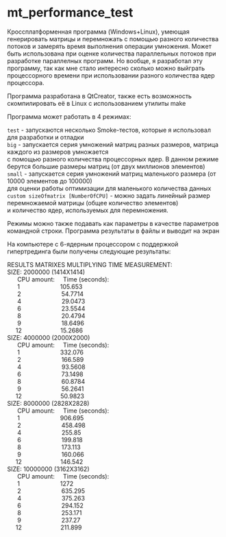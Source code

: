 # mt_performance_test
Кроссплатформенная программа (Windows+Linux), умеющая генерировать матрицы и перемножать с помощью разного количества потоков и замерять время выполнения операции умножения.
Может быть использована при оценке количества параллельных потоков при разработке параллелных программ.
Но вообще, я разработал эту программу, так как мне стало интересно сколько можно выйграть 
процессорного времени при использовании разного количества ядер процессора.

Программа разработана в QtCreator, также есть возможность скомпилировать её в Linux с использованием утилиты make

Программа может работать в 4 режимах:

`test` - запускаются несколько Smoke-тестов, которые я использовал для разработки и отладки  
`big` - запускается серия умножений матриц разных размеров, матрица каждого из размеров умножается  
с помощью разного количества процессорных ядер. В данном режиме берутся большие размеры матриц (от двух миллионов элементов)  
`small` - запускается серия умножений матриц маленького размера (от 10000 элементов до 100000)  
для оценки работы оптимизации для маленького количества данных  
`custom sizeOfmatrix [NumberOfCPU]` - можно задать линейный размер перемножаемой матрицы (общее количество элементов)  
и количество ядер, используемых для перемножения.  

Режимы можно также подавать как параметры в качестве параметров командной строки. Программа результаты в файлы и выводит на экран

На компьютере с 6-ядерным процессором с поддержкой гипертрединга были получены следующие результаты:  

RESULTS MATRIXES MULTIPLYING TIME MEASUREMENT:  
SIZE: 2000000 (1414X1414)  
&nbsp;&nbsp;&nbsp;&nbsp;&nbsp;&nbsp;CPU amount:&nbsp;&nbsp;&nbsp;&nbsp;&nbsp;Time (seconds):  
&nbsp;&nbsp;&nbsp;&nbsp;&nbsp;&nbsp;1&nbsp;&nbsp;&nbsp;&nbsp;&nbsp;&nbsp;&nbsp;&nbsp;&nbsp;&nbsp;&nbsp;&nbsp;&nbsp;&nbsp;&nbsp;&nbsp;&nbsp;&nbsp;&nbsp;&nbsp;&nbsp;&nbsp;&nbsp;&nbsp;105.653  
&nbsp;&nbsp;&nbsp;&nbsp;&nbsp;&nbsp;2&nbsp;&nbsp;&nbsp;&nbsp;&nbsp;&nbsp;&nbsp;&nbsp;&nbsp;&nbsp;&nbsp;&nbsp;&nbsp;&nbsp;&nbsp;&nbsp;&nbsp;&nbsp;&nbsp;&nbsp;&nbsp;&nbsp;&nbsp;&nbsp;54.7714  
&nbsp;&nbsp;&nbsp;&nbsp;&nbsp;&nbsp;4&nbsp;&nbsp;&nbsp;&nbsp;&nbsp;&nbsp;&nbsp;&nbsp;&nbsp;&nbsp;&nbsp;&nbsp;&nbsp;&nbsp;&nbsp;&nbsp;&nbsp;&nbsp;&nbsp;&nbsp;&nbsp;&nbsp;&nbsp;&nbsp;29.0473  
&nbsp;&nbsp;&nbsp;&nbsp;&nbsp;&nbsp;6&nbsp;&nbsp;&nbsp;&nbsp;&nbsp;&nbsp;&nbsp;&nbsp;&nbsp;&nbsp;&nbsp;&nbsp;&nbsp;&nbsp;&nbsp;&nbsp;&nbsp;&nbsp;&nbsp;&nbsp;&nbsp;&nbsp;&nbsp;&nbsp;23.5544  
&nbsp;&nbsp;&nbsp;&nbsp;&nbsp;&nbsp;8&nbsp;&nbsp;&nbsp;&nbsp;&nbsp;&nbsp;&nbsp;&nbsp;&nbsp;&nbsp;&nbsp;&nbsp;&nbsp;&nbsp;&nbsp;&nbsp;&nbsp;&nbsp;&nbsp;&nbsp;&nbsp;&nbsp;&nbsp;&nbsp;20.4794  
&nbsp;&nbsp;&nbsp;&nbsp;&nbsp;&nbsp;9&nbsp;&nbsp;&nbsp;&nbsp;&nbsp;&nbsp;&nbsp;&nbsp;&nbsp;&nbsp;&nbsp;&nbsp;&nbsp;&nbsp;&nbsp;&nbsp;&nbsp;&nbsp;&nbsp;&nbsp;&nbsp;&nbsp;&nbsp;&nbsp;18.6496  
&nbsp;&nbsp;&nbsp;&nbsp;&nbsp;12&nbsp;&nbsp;&nbsp;&nbsp;&nbsp;&nbsp;&nbsp;&nbsp;&nbsp;&nbsp;&nbsp;&nbsp;&nbsp;&nbsp;&nbsp;&nbsp;&nbsp;&nbsp;&nbsp;&nbsp;&nbsp;&nbsp;&nbsp;15.2686  
SIZE: 4000000 (2000X2000)  
&nbsp;&nbsp;&nbsp;&nbsp;&nbsp;&nbsp;CPU amount:&nbsp;&nbsp;&nbsp;&nbsp;&nbsp;Time (seconds):  
&nbsp;&nbsp;&nbsp;&nbsp;&nbsp;&nbsp;1&nbsp;&nbsp;&nbsp;&nbsp;&nbsp;&nbsp;&nbsp;&nbsp;&nbsp;&nbsp;&nbsp;&nbsp;&nbsp;&nbsp;&nbsp;&nbsp;&nbsp;&nbsp;&nbsp;&nbsp;&nbsp;&nbsp;&nbsp;&nbsp;332.076  
&nbsp;&nbsp;&nbsp;&nbsp;&nbsp;&nbsp;2&nbsp;&nbsp;&nbsp;&nbsp;&nbsp;&nbsp;&nbsp;&nbsp;&nbsp;&nbsp;&nbsp;&nbsp;&nbsp;&nbsp;&nbsp;&nbsp;&nbsp;&nbsp;&nbsp;&nbsp;&nbsp;&nbsp;&nbsp;&nbsp;166.589  
&nbsp;&nbsp;&nbsp;&nbsp;&nbsp;&nbsp;4&nbsp;&nbsp;&nbsp;&nbsp;&nbsp;&nbsp;&nbsp;&nbsp;&nbsp;&nbsp;&nbsp;&nbsp;&nbsp;&nbsp;&nbsp;&nbsp;&nbsp;&nbsp;&nbsp;&nbsp;&nbsp;&nbsp;&nbsp;&nbsp;93.5608  
&nbsp;&nbsp;&nbsp;&nbsp;&nbsp;&nbsp;6&nbsp;&nbsp;&nbsp;&nbsp;&nbsp;&nbsp;&nbsp;&nbsp;&nbsp;&nbsp;&nbsp;&nbsp;&nbsp;&nbsp;&nbsp;&nbsp;&nbsp;&nbsp;&nbsp;&nbsp;&nbsp;&nbsp;&nbsp;&nbsp;73.1498  
&nbsp;&nbsp;&nbsp;&nbsp;&nbsp;&nbsp;8&nbsp;&nbsp;&nbsp;&nbsp;&nbsp;&nbsp;&nbsp;&nbsp;&nbsp;&nbsp;&nbsp;&nbsp;&nbsp;&nbsp;&nbsp;&nbsp;&nbsp;&nbsp;&nbsp;&nbsp;&nbsp;&nbsp;&nbsp;&nbsp;60.8784  
&nbsp;&nbsp;&nbsp;&nbsp;&nbsp;&nbsp;9&nbsp;&nbsp;&nbsp;&nbsp;&nbsp;&nbsp;&nbsp;&nbsp;&nbsp;&nbsp;&nbsp;&nbsp;&nbsp;&nbsp;&nbsp;&nbsp;&nbsp;&nbsp;&nbsp;&nbsp;&nbsp;&nbsp;&nbsp;&nbsp;56.2641  
&nbsp;&nbsp;&nbsp;&nbsp;&nbsp;12&nbsp;&nbsp;&nbsp;&nbsp;&nbsp;&nbsp;&nbsp;&nbsp;&nbsp;&nbsp;&nbsp;&nbsp;&nbsp;&nbsp;&nbsp;&nbsp;&nbsp;&nbsp;&nbsp;&nbsp;&nbsp;&nbsp;&nbsp;50.9823  
SIZE: 8000000 (2828X2828)  
&nbsp;&nbsp;&nbsp;&nbsp;&nbsp;&nbsp;CPU amount:&nbsp;&nbsp;&nbsp;&nbsp;&nbsp;Time (seconds):  
&nbsp;&nbsp;&nbsp;&nbsp;&nbsp;&nbsp;1&nbsp;&nbsp;&nbsp;&nbsp;&nbsp;&nbsp;&nbsp;&nbsp;&nbsp;&nbsp;&nbsp;&nbsp;&nbsp;&nbsp;&nbsp;&nbsp;&nbsp;&nbsp;&nbsp;&nbsp;&nbsp;&nbsp;&nbsp;&nbsp;906.695  
&nbsp;&nbsp;&nbsp;&nbsp;&nbsp;&nbsp;2&nbsp;&nbsp;&nbsp;&nbsp;&nbsp;&nbsp;&nbsp;&nbsp;&nbsp;&nbsp;&nbsp;&nbsp;&nbsp;&nbsp;&nbsp;&nbsp;&nbsp;&nbsp;&nbsp;&nbsp;&nbsp;&nbsp;&nbsp;&nbsp;458.498  
&nbsp;&nbsp;&nbsp;&nbsp;&nbsp;&nbsp;4&nbsp;&nbsp;&nbsp;&nbsp;&nbsp;&nbsp;&nbsp;&nbsp;&nbsp;&nbsp;&nbsp;&nbsp;&nbsp;&nbsp;&nbsp;&nbsp;&nbsp;&nbsp;&nbsp;&nbsp;&nbsp;&nbsp;&nbsp;&nbsp;255.85  
&nbsp;&nbsp;&nbsp;&nbsp;&nbsp;&nbsp;6&nbsp;&nbsp;&nbsp;&nbsp;&nbsp;&nbsp;&nbsp;&nbsp;&nbsp;&nbsp;&nbsp;&nbsp;&nbsp;&nbsp;&nbsp;&nbsp;&nbsp;&nbsp;&nbsp;&nbsp;&nbsp;&nbsp;&nbsp;&nbsp;199.818  
&nbsp;&nbsp;&nbsp;&nbsp;&nbsp;&nbsp;8&nbsp;&nbsp;&nbsp;&nbsp;&nbsp;&nbsp;&nbsp;&nbsp;&nbsp;&nbsp;&nbsp;&nbsp;&nbsp;&nbsp;&nbsp;&nbsp;&nbsp;&nbsp;&nbsp;&nbsp;&nbsp;&nbsp;&nbsp;&nbsp;173.113  
&nbsp;&nbsp;&nbsp;&nbsp;&nbsp;&nbsp;9&nbsp;&nbsp;&nbsp;&nbsp;&nbsp;&nbsp;&nbsp;&nbsp;&nbsp;&nbsp;&nbsp;&nbsp;&nbsp;&nbsp;&nbsp;&nbsp;&nbsp;&nbsp;&nbsp;&nbsp;&nbsp;&nbsp;&nbsp;&nbsp;160.066  
&nbsp;&nbsp;&nbsp;&nbsp;&nbsp;12&nbsp;&nbsp;&nbsp;&nbsp;&nbsp;&nbsp;&nbsp;&nbsp;&nbsp;&nbsp;&nbsp;&nbsp;&nbsp;&nbsp;&nbsp;&nbsp;&nbsp;&nbsp;&nbsp;&nbsp;&nbsp;&nbsp;&nbsp;146.542  
SIZE: 10000000 (3162X3162)  
&nbsp;&nbsp;&nbsp;&nbsp;&nbsp;&nbsp;CPU amount:&nbsp;&nbsp;&nbsp;&nbsp;&nbsp;Time (seconds):  
&nbsp;&nbsp;&nbsp;&nbsp;&nbsp;&nbsp;1&nbsp;&nbsp;&nbsp;&nbsp;&nbsp;&nbsp;&nbsp;&nbsp;&nbsp;&nbsp;&nbsp;&nbsp;&nbsp;&nbsp;&nbsp;&nbsp;&nbsp;&nbsp;&nbsp;&nbsp;&nbsp;&nbsp;&nbsp;&nbsp;1272  
&nbsp;&nbsp;&nbsp;&nbsp;&nbsp;&nbsp;2&nbsp;&nbsp;&nbsp;&nbsp;&nbsp;&nbsp;&nbsp;&nbsp;&nbsp;&nbsp;&nbsp;&nbsp;&nbsp;&nbsp;&nbsp;&nbsp;&nbsp;&nbsp;&nbsp;&nbsp;&nbsp;&nbsp;&nbsp;&nbsp;635.295  
&nbsp;&nbsp;&nbsp;&nbsp;&nbsp;&nbsp;4&nbsp;&nbsp;&nbsp;&nbsp;&nbsp;&nbsp;&nbsp;&nbsp;&nbsp;&nbsp;&nbsp;&nbsp;&nbsp;&nbsp;&nbsp;&nbsp;&nbsp;&nbsp;&nbsp;&nbsp;&nbsp;&nbsp;&nbsp;&nbsp;375.263  
&nbsp;&nbsp;&nbsp;&nbsp;&nbsp;&nbsp;6&nbsp;&nbsp;&nbsp;&nbsp;&nbsp;&nbsp;&nbsp;&nbsp;&nbsp;&nbsp;&nbsp;&nbsp;&nbsp;&nbsp;&nbsp;&nbsp;&nbsp;&nbsp;&nbsp;&nbsp;&nbsp;&nbsp;&nbsp;&nbsp;294.152  
&nbsp;&nbsp;&nbsp;&nbsp;&nbsp;&nbsp;8&nbsp;&nbsp;&nbsp;&nbsp;&nbsp;&nbsp;&nbsp;&nbsp;&nbsp;&nbsp;&nbsp;&nbsp;&nbsp;&nbsp;&nbsp;&nbsp;&nbsp;&nbsp;&nbsp;&nbsp;&nbsp;&nbsp;&nbsp;&nbsp;253.171  
&nbsp;&nbsp;&nbsp;&nbsp;&nbsp;&nbsp;9&nbsp;&nbsp;&nbsp;&nbsp;&nbsp;&nbsp;&nbsp;&nbsp;&nbsp;&nbsp;&nbsp;&nbsp;&nbsp;&nbsp;&nbsp;&nbsp;&nbsp;&nbsp;&nbsp;&nbsp;&nbsp;&nbsp;&nbsp;&nbsp;237.27  
&nbsp;&nbsp;&nbsp;&nbsp;&nbsp;12&nbsp;&nbsp;&nbsp;&nbsp;&nbsp;&nbsp;&nbsp;&nbsp;&nbsp;&nbsp;&nbsp;&nbsp;&nbsp;&nbsp;&nbsp;&nbsp;&nbsp;&nbsp;&nbsp;&nbsp;&nbsp;&nbsp;&nbsp;211.899  

